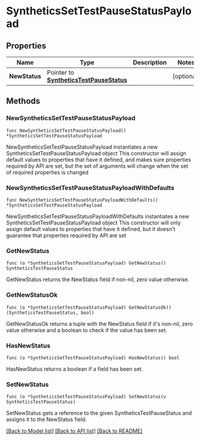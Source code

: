 # SyntheticsSetTestPauseStatusPayload

## Properties

Name | Type | Description | Notes
------------ | ------------- | ------------- | -------------
**NewStatus** | Pointer to [**SyntheticsTestPauseStatus**](SyntheticsTestPauseStatus.md) |  | [optional] 

## Methods

### NewSyntheticsSetTestPauseStatusPayload

`func NewSyntheticsSetTestPauseStatusPayload() *SyntheticsSetTestPauseStatusPayload`

NewSyntheticsSetTestPauseStatusPayload instantiates a new SyntheticsSetTestPauseStatusPayload object
This constructor will assign default values to properties that have it defined,
and makes sure properties required by API are set, but the set of arguments
will change when the set of required properties is changed

### NewSyntheticsSetTestPauseStatusPayloadWithDefaults

`func NewSyntheticsSetTestPauseStatusPayloadWithDefaults() *SyntheticsSetTestPauseStatusPayload`

NewSyntheticsSetTestPauseStatusPayloadWithDefaults instantiates a new SyntheticsSetTestPauseStatusPayload object
This constructor will only assign default values to properties that have it defined,
but it doesn't guarantee that properties required by API are set

### GetNewStatus

`func (o *SyntheticsSetTestPauseStatusPayload) GetNewStatus() SyntheticsTestPauseStatus`

GetNewStatus returns the NewStatus field if non-nil, zero value otherwise.

### GetNewStatusOk

`func (o *SyntheticsSetTestPauseStatusPayload) GetNewStatusOk() (SyntheticsTestPauseStatus, bool)`

GetNewStatusOk returns a tuple with the NewStatus field if it's non-nil, zero value otherwise
and a boolean to check if the value has been set.

### HasNewStatus

`func (o *SyntheticsSetTestPauseStatusPayload) HasNewStatus() bool`

HasNewStatus returns a boolean if a field has been set.

### SetNewStatus

`func (o *SyntheticsSetTestPauseStatusPayload) SetNewStatus(v SyntheticsTestPauseStatus)`

SetNewStatus gets a reference to the given SyntheticsTestPauseStatus and assigns it to the NewStatus field.


[[Back to Model list]](../README.md#documentation-for-models) [[Back to API list]](../README.md#documentation-for-api-endpoints) [[Back to README]](../README.md)


